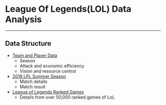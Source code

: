# League Of Legends(LOL) Data Analysis


---

## Data Structure

- [Team and Player Data](https://www.wanplus.com/lol/event?t=3&year=2014&page=1)
	- Season 
	- Attack and economic efficiency
	- Vision and resource control
- [2018 LPL Summer Season](https://www.wanplus.com/lol/schedule)
	- Match details	 
	- Match result
- [League of Legends Ranked Games](https://www.kaggle.com/datasnaek/league-of-legends)
	- Details from over 50,000 ranked games of LoL


